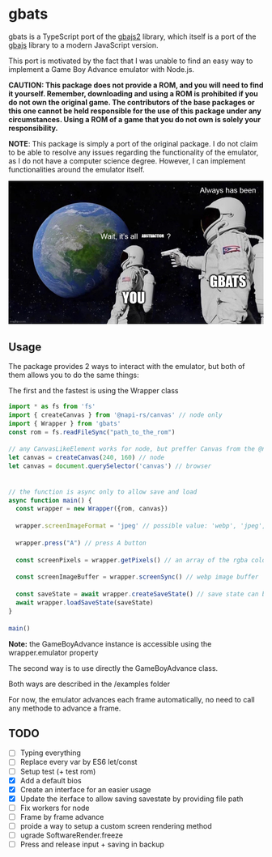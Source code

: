 # gbats

gbats is a TypeScript port of the [gbajs2](https://github.com/andychase/gbajs2) library, which itself is a port of the [gbajs](https://github.com/endrift/gbajs) library to a modern JavaScript version.

This port is motivated by the fact that I was unable to find an easy way to implement a Game Boy Advance emulator with Node.js.

**CAUTION: This package does not provide a ROM, and you will need to find it yourself. Remember, downloading and using a ROM is prohibited if you do not own the original game. The contributors of the base packages or this one cannot be held responsible for the use of this package under any circumstances. Using a ROM of a game that you do not own is solely your responsibility.**

**NOTE**: This package is simply a port of the original package. I do not claim to be able to resolve any issues regarding the functionality of the emulator, as I do not have a computer science degree. However, I can implement functionalities around the emulator itself.

![](./assets/wait.jpg)

## Usage

The package provides 2 ways to interact with the emulator, but both of them allows you to do the same things:

The first and the fastest is using the Wrapper class

```ts
import * as fs from 'fs'
import { createCanvas } from '@napi-rs/canvas' // node only
import { Wrapper } from 'gbats'
const rom = fs.readFileSync("path_to_the_rom")

// any CanvasLikeElement works for node, but preffer Canvas from the @napi-rs/canvas package
let canvas = createCanvas(240, 160) // node
let canvas = document.querySelector('canvas') // browser


// the function is async only to allow save and load
async function main() {
  const wrapper = new Wrapper({rom, canvas})
  
  wrapper.screenImageFormat = 'jpeg' // possible value: 'webp', 'jpeg', 'png', 'avif'. Default is 'webp'

  wrapper.press("A") // press A button

  const screenPixels = wrapper.getPixels() // an array of the rgba colors of the screen

  const screenImageBuffer = wrapper.screenSync() // webp image buffer

  const saveState = await wrapper.createSaveState() // save state can be saved safely in a file
  await wrapper.loadSaveState(saveState)
}

main()
```

**Note:** the GameBoyAdvance instance is accessible using the wrapper.emulator property

The second way is to use directly the GameBoyAdvance class.

Both ways are described in the /examples folder

For now, the emulator advances each frame automatically, no need to call any methode to advance a frame.

## TODO

- [ ] Typing everything
- [ ] Replace every var by ES6 let/const
- [ ] Setup test (+ test rom)
- [x] Add a default bios
- [x] Create an interface for an easier usage
- [x] Update the iterface to allow saving savestate by providing file path
- [ ] Fix workers for node
- [ ] Frame by frame advance
- [ ] proide a way to setup a custom screen rendering method
- [ ] ugrade SoftwareRender.freeze
- [ ] Press and release input + saving in backup
